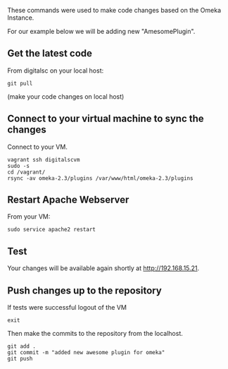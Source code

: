These commands were used to make code changes based on the Omeka Instance.

For our example below we will be adding new "AmesomePlugin".

## Get the latest code

From digitalsc on your local host:
```
git pull
```

(make your code changes on local host)


## Connect to your virtual machine to sync the changes
Connect to your VM.
```
vagrant ssh digitalscvm
sudo -s
cd /vagrant/
rsync -av omeka-2.3/plugins /var/www/html/omeka-2.3/plugins
```

## Restart Apache Webserver

From your VM:
```
sudo service apache2 restart
```


## Test

Your changes will be available again shortly at http://192.168.15.21.

## Push changes up to the repository

If tests were successful logout of the VM

```
exit
```

Then make the commits to the repository from the localhost.

```
git add .
git commit -m "added new awesome plugin for omeka"
git push
```
